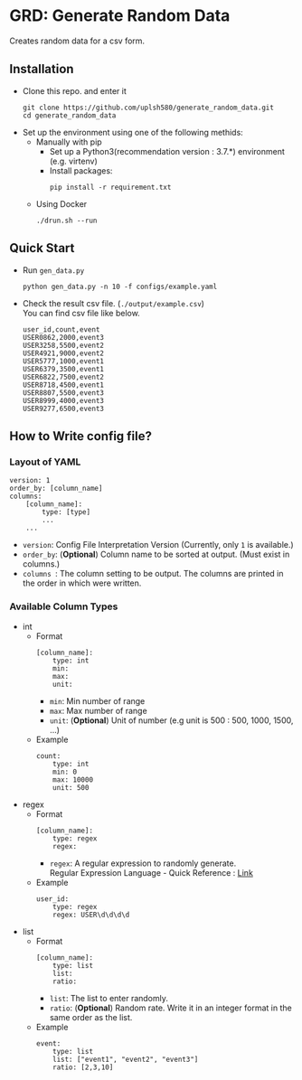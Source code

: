 # GRD: Generate Random Data
Creates random data for a csv form.
## Installation
* Clone this repo. and enter it
    ```
    git clone https://github.com/uplsh580/generate_random_data.git
    cd generate_random_data
    ```
* Set up the environment using one of the following methids:
    * Manually with pip
        * Set up a Python3(recommendation version : 3.7.*) environment (e.g. virtenv)
        * Install packages:
            ```
            pip install -r requirement.txt
            ```
    * Using Docker
        ```
        ./drun.sh --run
        ```

## Quick Start
* Run `gen_data.py`
    ```
    python gen_data.py -n 10 -f configs/example.yaml
    ```
* Check the result csv file. (`./output/example.csv`) <br>
    You can find csv file like below.
    ```
    user_id,count,event
    USER0862,2000,event3
    USER3258,5500,event2
    USER4921,9000,event2
    USER5777,1000,event1
    USER6379,3500,event1
    USER6822,7500,event2
    USER8718,4500,event1
    USER8807,5500,event3
    USER8999,4000,event3
    USER9277,6500,event3
    ```

## How to Write config file?
### Layout of YAML
```
version: 1
order_by: [column_name]
columns:
    [column_name]:
        type: [type]
        ...
    ...
```
* `version`: Config File Interpretation Version (Currently, only `1` is available.)
* `order_by`: (**Optional**) Column name to be sorted at output. (Must exist in columns.)
* `columns `: The column setting to be output. The columns are printed in the order in which were written.

### Available Column Types
* int
    * Format
        ```
        [column_name]:
            type: int
            min: 
            max:
            unit:
        ```
        * `min`: Min number of range
        * `max`: Max number of range
        * `unit`: (**Optional**) Unit of number (e.g unit is 500 : 500, 1000, 1500, ...)
    * Example
        ```
        count:
            type: int
            min: 0
            max: 10000
            unit: 500
        ```
* regex
    * Format
        ```
        [column_name]:
            type: regex
            regex:
        ```
        * `regex`: A regular expression to randomly generate. <br>
        Regular Expression Language - Quick Reference : [Link](https://docs.microsoft.com/en-us/dotnet/standard/base-types/regular-expression-language-quick-reference)
    * Example
        ```
        user_id:
            type: regex
            regex: USER\d\d\d\d
        ```
* list
    * Format
        ```
        [column_name]:
            type: list
            list:
            ratio:
        ```
        * `list`: The list to enter randomly.
        * `ratio`: (**Optional**) Random rate. Write it in an integer format in the same order as the list.
    * Example
        ```
        event:
            type: list
            list: ["event1", "event2", "event3"]
            ratio: [2,3,10]
        ```